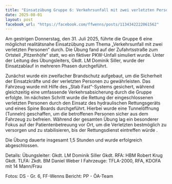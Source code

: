 ```yaml
---
title: "Einsatzübung Gruppe 6: Verkehrsunfall mit zwei verletzten Personen"
date: 2025-08-01
layout: post
facebook_url: "https://facebook.com/ffwenns/posts/1134342222061562"
---
```

Am gestrigen Donnerstag, den 31. Juli 2025, führte die Gruppe 6 eine möglichst realitätsnahe Einsatzübung zum Thema „Verkehrsunfall mit zwei verletzten Personen“  durch. Die Übung fand auf der Zufahrtsstraße zum Ortsteil „Pitzenhöfe“ statt, wo ein fiktiver PKW-Unfall simuliert wurde. Unter der Leitung des Übungsleiters, Gkdt. LM Dominik Siller, wurde der Einsatzablauf in mehreren Phasen durchgeführt.

Zunächst wurde ein zweifacher Brandschutz  aufgebaut, um die Sicherheit der Einsatzkräfte und der verletzten Personen zu gewährleisten. Das Fahrzeug wurde mit Hilfe des „Stab Fast“-Systems  gesichert, während gleichzeitig eine umfassende Verkehrsabsicherung  durch die Gruppe erfolgte. Im nächsten Schritt wurde die Rettung der eingeschlossenen verletzten Personen  durch den Einsatz des hydraulischen Rettungsgeräts und eines Spine Boards durchgeführt. Hierbei wurde eine Tunnelöffnung (Tunneln)  geschaffen, um die betroffenen Personen sicher aus dem Fahrzeug zu befreien. Während der gesamten Übung lag ein besonderer Fokus auf der Patientenbetreuung  vor Ort, um die Verletzten bestmöglich zu versorgen und zu stabilisieren, bis der Rettungsdienst eintreffen würde .

Die Übung dauerte insgesamt 1,5 Stunden  und wurde erfolgreich abgeschlossen.

Details:
 Übungsleiter: Gkdt. LM Dominik Siller
 Gkdt. RFA: HBM Robert Krug
 Gkdt. TLFA: Zkdt. BM Daniel Weber I
 Fahrzeuge: TFLA-2000, RFA, KDOFA mit 14 Mann/Frau

 Fotos: DS - Gr. 6, FF-Wenns
 Bericht: PP - ÖA-Team
